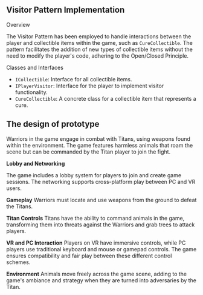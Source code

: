 ## Visitor Pattern Implementation

Overview

The Visitor Pattern has been employed to handle interactions between the player and collectible items within the game, such as `CureCollectible`. The pattern facilitates the addition of new types of collectible items without the need to modify the player's code, adhering to the Open/Closed Principle.

Classes and Interfaces

- `ICollectible`: Interface for all collectible items.
- `IPlayerVisitor`: Interface for the player to implement visitor functionality.
- `CureCollectible`: A concrete class for a collectible item that represents a cure.

## The design of prototype

Warriors in the game engage in combat with Titans, using weapons found within the environment. The game features harmless animals that roam the scene but can be commanded by the Titan player to join the fight.

**Lobby and Networking**

The game includes a lobby system for players to join and create game sessions. The networking supports cross-platform play between PC and VR users.

**Gameplay**
Warriors must locate and use weapons from the ground to defeat the Titans.

**Titan Controls**
Titans have the ability to command animals in the game, transforming them into threats against the Warriors and grab trees to attack players.

**VR and PC Interaction**
Players on VR have immersive controls, while PC players use traditional keyboard and mouse or gamepad controls. The game ensures compatibility and fair play between these different control schemes.

**Environment**
Animals move freely across the game scene, adding to the game's ambiance and strategy when they are turned into adversaries by the Titan.
